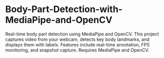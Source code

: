 # Body-Part-Detection-with-MediaPipe-and-OpenCV
Real-time body part detection using MediaPipe and OpenCV. This project captures video from your webcam, detects key body landmarks, and displays them with labels. Features include real-time annotation, FPS monitoring, and snapshot capture. Requires MediaPipe and OpenCV.
